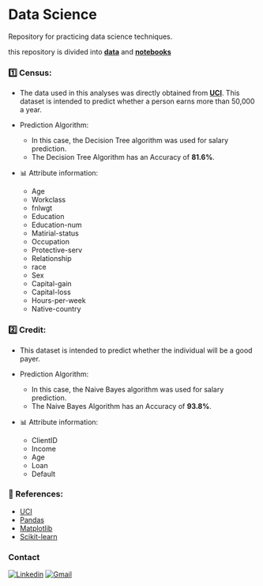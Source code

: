# Data Science
Repository for practicing data science techniques.

this repository is divided into **[data](https://github.com/EmersonVeras/dataScience/tree/main/data)** and **[notebooks](https://github.com/EmersonVeras/dataScience/tree/main/notebooks)**

### 1️⃣ Census:
- The data used in this analyses was directly obtained from **[UCI](https://archive.ics.uci.edu/ml/datasets/census+income)**. 
This dataset is intended to predict whether a person earns more than 50,000 a year. 

- Prediction Algorithm:
  - In this case, the Decision Tree algorithm was used for salary prediction.
  - The Decision Tree Algorithm has an Accuracy of **81.6%**.

- 📊 Attribute information:
  - Age
  - Workclass
  - fnlwgt
  - Education
  - Education-num
  - Matirial-status
  - Occupation
  - Protective-serv
  - Relationship
  - race
  - Sex
  - Capital-gain
  - Capital-loss
  - Hours-per-week
  - Native-country
  
### 2️⃣ Credit:
- This dataset is intended to predict whether the individual will be a good payer.

- Prediction Algorithm:
  - In this case, the Naive Bayes algorithm was used for salary prediction.
  - The Naive Bayes Algorithm has an Accuracy of **93.8%**.
  
- 📊 Attribute information:
  - ClientID
  - Income
  - Age
  - Loan
  - Default
 
 ### 🔎 References:
- [UCI](https://archive.ics.uci.edu/ml/datasets/census+income)
- [Pandas](https://pandas.pydata.org/)
- [Matplotlib](https://matplotlib.org/stable/)
- [Scikit-learn](https://scikit-learn.org/stable/)

### Contact
[![Linkedin](https://img.shields.io/badge/linkedin-%230077B5.svg?&style=for-the-badge&logo=linkedin&logoColor=white)](https://www.linkedin.com/in/emerson-dias-7816181a1/)
[![Gmail](https://img.shields.io/badge/Gmail-D14836?style=for-the-badge&logo=gmail&logoColor=white)](mailto:emersonverasifce@gmail.com)
